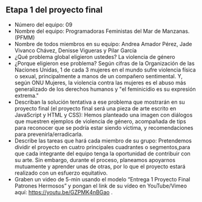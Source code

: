 ## Etapa 1 del proyecto final

- Número del equipo: 09
- Nombre del equipo: Programadoras Feministas del Mar de Manzanas. (PFMM)
- Nombre de todos miembros en su equipo:  Andrea Amador Pérez, Jade Vivanco Chávez, Denisse Vigueras y Pilar García
- ¿Qué problema global eligieron ustedes? La violencia de género 
- ¿Porque eligieron ese problema?  Según cifras de la Organización de las Naciones Unidas, 1 de cada 3 mujeres en el mundo sufre violencia física o sexual, principalmente a manos de un compañero sentimental. Y, según ONU Mujeres, la violencia contra las mujeres es el abuso más generalizado de los derechos humanos y "el feminicidio es su expresión extrema."
- Describan la solución tentativa a ese problema que mostrarán en su proyecto final (el proyecto final será una pieza de arte escrito en JavaScript y HTML y CSS): Hemos planteado una imagen con diálogos que muestren ejemplos de violencia de género, acompañada de tips para reconocer que se podría estar siendo víctima, y recomendaciones para prevenirla/erradicarla.  
- Describe las tareas que hará cada miembro de su grupo: Pretendemos dividir el proyecto en cuatro principales cuadrantes o segmentos,para que cada integrante del equipo tenga la oportunidad de contribuir con su arte. Sin embargo, durante el proceso, planeamos apoyarnos mutuamente y aprender unas de otras, por lo que el proyecto estará realizado con un esfuerzo equitativo. 
- Graben un video de 5-min usando el modelo “Entrega 1 Proyecto Final Patrones Hermosos” y pongan el link de su vídeo en YouTube/Vimeo aquí:
https://youtu.be/GZPMK4nBGao
.
